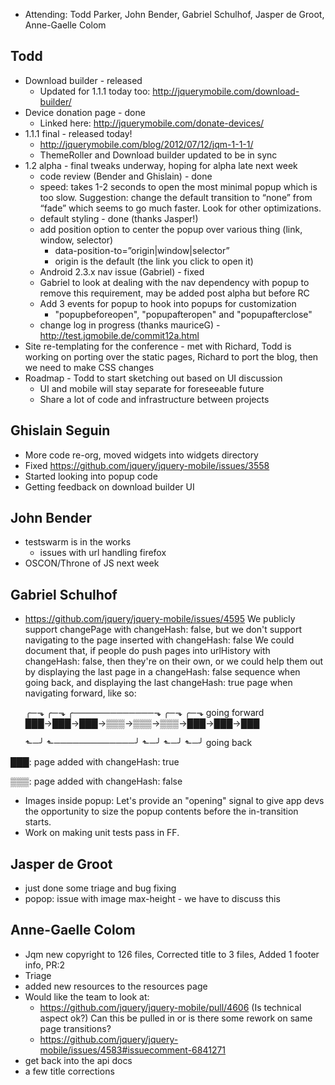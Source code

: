 * Attending: Todd Parker, John Bender, Gabriel Schulhof, Jasper de Groot, Anne-Gaelle Colom

## Todd
* Download builder - released
	- Updated for 1.1.1 today too: http://jquerymobile.com/download-builder/
* Device donation page - done
	- Linked here: http://jquerymobile.com/donate-devices/
* 1.1.1 final - released today!
	- http://jquerymobile.com/blog/2012/07/12/jqm-1-1-1/
	- ThemeRoller and Download builder updated to be in sync
* 1.2 alpha - final tweaks underway, hoping for alpha late next week
	- code review (Bender and Ghislain) - done
	- speed: takes 1-2 seconds to open the most minimal popup which is too slow. Suggestion: change the default transition to “none” from “fade” which seems to go much faster. Look for other optimizations.
	- default styling - done (thanks Jasper!)
	- add position option to center the popup over various thing (link, window, selector)
		* data-position-to=”origin|window|selector”
		* origin is the default (the link you click to open it)
	- Android 2.3.x nav issue (Gabriel) - fixed
	- Gabriel to look at dealing with the nav dependency with popup to remove this requirement, may be added post alpha but before RC
	- Add 3 events for popup to hook into popups for customization
		* "popupbeforeopen", "popupafteropen" and "popupafterclose"
	- change log in progress (thanks mauriceG) - http://test.jqmobile.de/commit12a.html 
* Site re-templating for the conference - met with Richard, Todd is working on porting over the static pages, Richard to port the blog, then we need to make CSS changes
* Roadmap - Todd to start sketching out based on UI discussion
	- UI and mobile will stay separate for foreseeable future
	- Share a lot of code and infrastructure between projects

## Ghislain Seguin
* More code re-org, moved widgets into widgets directory
* Fixed https://github.com/jquery/jquery-mobile/issues/3558
* Started looking into popup code
* Getting feedback on download builder UI

## John Bender 
* testswarm is in the works
	- issues with url handling firefox
* OSCON/Throne of JS next week

## Gabriel Schulhof
* https://github.com/jquery/jquery-mobile/issues/4595
	We publicly support changePage with changeHash: false, but we don't support navigating to the page inserted with changeHash: false
	We could document that, if people do push pages into urlHistory with changeHash: false, then they're on their own, or we could help them out by displaying the last page in a changeHash: false sequence when going back, and displaying the last changeHash: true page when navigating forward, like so:

  ╭─⬎  ╭─⬎  ╭─────────────⬎  ╭─⬎  ╭─⬎   going forward
███→███→███→▒▒▒→▒▒▒→▒▒▒→███→███→███

   ⬑─╯  ⬑─────────────╯  ⬑─╯  ⬑─╯  ⬑─╯  going back

███: page added with changeHash: true

▒▒▒: page added with changeHash: false

* Images inside popup: Let's provide an "opening" signal to give app devs the opportunity to size the popup contents before the in-transition starts.
* Work on making unit tests pass in FF.


## Jasper de Groot
* just done some triage and bug fixing
* popop: issue with image max-height - we have to discuss this

## Anne-Gaelle Colom
* Jqm new copyright to 126 files, Corrected title to 3 files, Added 1 footer info, PR:2
* Triage
* added new resources to the resources page
* Would like the team to look at:
	- https://github.com/jquery/jquery-mobile/pull/4606 (Is technical aspect ok?) Can this be pulled in or is there some rework on same page transitions?
	- https://github.com/jquery/jquery-mobile/issues/4583#issuecomment-6841271 
* get back into the api docs
* a few title corrections

